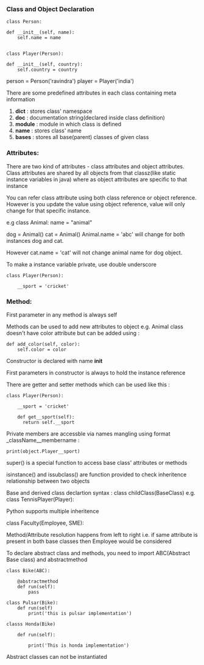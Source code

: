 ### Class and Object Declaration

    class Person:
 
    def __init__(self, name):
        self.name = name
        
    
    class Player(Person):
  
    def __init__(self, country):
        self.country = country
        
person = Person('ravindra')
player = Player('india')

There are some predefined attributes in each class containing meta information
1. __dict__ : stores class' namespace
2. __doc__ : documentation string(declared inside class definition) 
3. __module__ : module in which class is defined
4. __name__ : stores class' name
5. __bases__ : stores all base(parent) classes of given class

### Attributes:

There are two kind of attributes - class attributes and object attributes. Class attributes are shared by all objects from that classz(like static instance variables in java) where as object attributes are specific to that instance

You can refer class attribute using both class reference or object reference. However is you update the value using object reference, value will only change for that specific instance. 

e.g 
class Animal:
    name = "animal"
    
dog = Animal()
cat = Animal()
Animal.name = 'abc' will change for both instances dog and cat. 

However cat.name = 'cat' will not change animal name for dog object. 

To make a instance variable private, use double underscore

    class Player(Person):
      
        __sport = 'cricket'
        
### Method:

First parameter in any method is always self

Methods can be used to add new attributes to object e.g. Animal class doesn't have color attribute but can be added using :

    def add_color(self, color):
        self.color = color

Constructor is declared with name  __init__ 

First parameters in constructor is always to hold the instance reference

There are getter and setter methods which can be used like this : 

    class Player(Person):
    
        __sport = 'cricket'
        
        def get__sport(self):
          return self.__sport
          
Private members are accessble via names mangling using format _className__membername :

    print(object.Player__sport)
    
super() is a special function to access base class' attributes or methods

isinstance() and issubclass() are function provided to check inheritence relationship between two objects

Base and derived class declartion syntax : class childClass(BaseClass) e.g. class TennisPlayer(Player):

Python supports multiple inheritence

class Faculty(Employee, SME):

Method/Attribute resolution happens from left to right i.e. if same attribute is present in both base classes then Employee would be considered

To declare abstract class and methods, you need to import ABC(Abstract Base class) and abstractmethod

    class Bike(ABC):
    
        @abstractmethod
        def run(self):
            pass
            
    class Pulsar(Bike):
        def run(self)
            print('this is pulsar implementation')
            
    classs Honda(Bike)
    
        def run(self):
        
            print('This is honda implementation')
           
Abstract classes can not be instantiated

